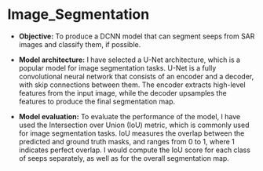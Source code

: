 # Image_Segmentation

- **Objective:** To produce a DCNN model that can segment seeps from SAR images and classify them, if possible. 

- **Model architecture:** I have selected a U-Net architecture, which is a popular model for image segmentation tasks. U-Net is a fully convolutional neural network that consists of an encoder and a decoder, with skip connections between them. The encoder extracts high-level features from the input image, while the decoder upsamples the features to produce the final segmentation map.

- **Model evaluation:** To evaluate the performance of the model, I have used the Intersection over Union (IoU) metric, which is commonly used for image segmentation tasks. IoU measures the overlap between the predicted and ground truth masks, and ranges from 0 to 1, where 1 indicates perfect overlap. I would compute the IoU score for each class of seeps separately, as well as for the overall segmentation map.




